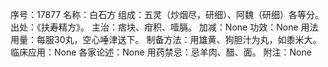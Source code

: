 序号：17877
名称：白石方
组成：五灵（炒烟尽，研细）、阿魏（研细）各等分。
出处：《扶寿精方》。
主治：痞块、疳积、噎膈。
加减：None
功效：None
用法用量：每服30丸，空心唾津送下。
制备方法：用雄黄、狗胆汁为丸，如黍米大。
临床应用：None
各家论述：None
用药禁忌：忌羊肉、醋、面。
附注：None
